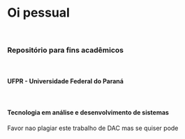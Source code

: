 <h1>Oi pessual</h1><br>
<h3>Repositório para fins acadêmicos</h3><br>
<h4>UFPR - Universidade Federal do Paraná</h4><br>
<h4>Tecnologia em análise e desenvolvimento de sistemas</h4>
<p>Favor nao plagiar este trabalho de DAC mas se quiser pode</p>
